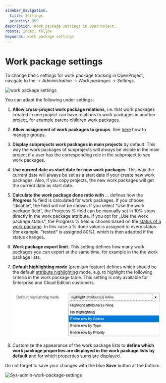 ```yaml
---
sidebar_navigation:
  title: Settings
  priority: 999
description: Work package settings in OpenProject.
robots: index, follow
keywords: work package settings
---
```

# Work package settings

To change basic settings for work package tracking in OpenProject, navigate to the -> *Administration* -> *Work packages* -> *Settings*.

![work package settings](image-20200211142320041.png)

You can adapt the following under settings:

1. **Allow cross-project work package relations**, i.e. that work packages  created in one project can have relations to work packages in another  project, for example parent-children work packages.

2. **Allow assignment of work packages to groups**. See [here](../../users-permissions/groups) how to manage groups.

3. **Display subprojects work packages in main projects** by default. This way the work packages of subprojects will always be visible in the main project if a user has the corresponding role in the subproject to see work packages.

4. **Use current date as start date for new work packages**. This way the current date will always be set as a start date if your create new work packages. Also, if you copy projects, the new work packages will get the current date as start date.

5. **Calculate the work package done ratio with** ... defines how the **Progress %** field is calculated for work packages. If you choose "disable", the field will not be shown. If you  select "Use the work package field", the Progress % field can be manually set in 10% steps  directly in the work package  attribute. If you opt for „Use the work package status", the Progress % field is chosen based on the [status of a work package](../work-package-status). In this case a % done value is assigned to every status (for example, "tested" is assigned 80%),  which is then adapted if the status changes.

6. **Work package export limit**. This setting defines how many work packages you can export at the same time, for example in the the work package lists.

7. **Default highlighting mode** (premium feature) defines which should be the default [attribute highlighting](../../../user-guide/work-packages/work-package-table-configuration/#attribute-highlighting-premium-feature) mode, e.g. to highlight the following criteria in the work package table. This setting is only available for Enterprise and Cloud Edition customers.

   ![default highlighting mode](image-20200116133247958.png)

8. Customize the appearance of the work package lists to **define which work package properties are displayed in the work package lists by default** and for which properties sums are displayed.

Do not forget to save your changes with the blue **Save** button at the bottom.

![Sys-admin-work-package-settings](Sys-admin-work-package-settings.png)
